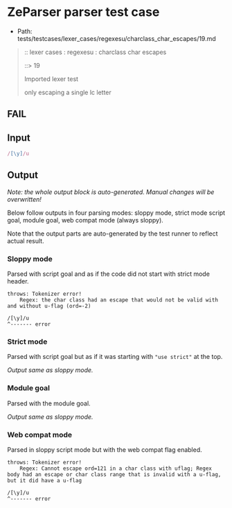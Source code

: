 # ZeParser parser test case

- Path: tests/testcases/lexer_cases/regexesu/charclass_char_escapes/19.md

> :: lexer cases : regexesu : charclass char escapes
>
> ::> 19
>
> Imported lexer test
>
> only escaping a single lc letter

## FAIL

## Input

`````js
/[\y]/u
`````

## Output

_Note: the whole output block is auto-generated. Manual changes will be overwritten!_

Below follow outputs in four parsing modes: sloppy mode, strict mode script goal, module goal, web compat mode (always sloppy).

Note that the output parts are auto-generated by the test runner to reflect actual result.

### Sloppy mode

Parsed with script goal and as if the code did not start with strict mode header.

`````
throws: Tokenizer error!
    Regex: the char class had an escape that would not be valid with and without u-flag (ord=-2)

/[\y]/u
^------- error
`````

### Strict mode

Parsed with script goal but as if it was starting with `"use strict"` at the top.

_Output same as sloppy mode._

### Module goal

Parsed with the module goal.

_Output same as sloppy mode._

### Web compat mode

Parsed in sloppy script mode but with the web compat flag enabled.

`````
throws: Tokenizer error!
    Regex: Cannot escape ord=121 in a char class with uflag; Regex body had an escape or char class range that is invalid with a u-flag, but it did have a u-flag

/[\y]/u
^------- error
`````

